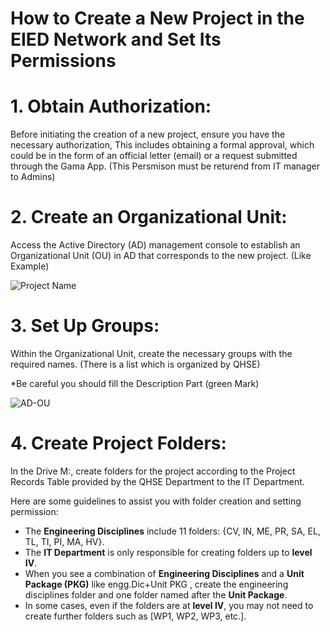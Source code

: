  # How to Create a New Project in the EIED Network and Set Its Permissions

# 1. Obtain Authorization:

 Before initiating the creation of a new project, ensure you have the necessary authorization, This includes obtaining a formal approval, which could be in the form of an official letter (email) or a request submitted 
 through the Gama App. 
 (This Persmison must be returend from IT manager to Admins)

# 2. Create an Organizational Unit: 

 Access the Active Directory (AD) management console to establish an Organizational Unit (OU) in AD that corresponds to the new project. (Like Example)

 ![Project Name](https://github.com/user-attachments/assets/b6eafc60-4a9f-4cf7-92d0-6cacbf51f6bb)


# 3. Set Up Groups: 

 Within the Organizational Unit, create the necessary groups with the required names. (There is a list which is organized by QHSE) 
 
 *Be careful you should fill the Description Part (green Mark)

 ![AD-OU](https://github.com/user-attachments/assets/12b2dd3c-4992-47f1-8e45-871a8b5df89a)


# 4. Create Project Folders:

 In the Drive M:, create folders for the project according to the Project Records Table provided by the QHSE Department to the IT Department.

 
Here are some guidelines to assist you with folder creation and setting permission:
- The **Engineering Disciplines** include 11 folders: {CV, IN, ME, PR, SA, EL, TL, TI, PI, MA, HV}.
- The **IT Department** is only responsible for creating folders up to **level IV**.
- When you see a combination of **Engineering Disciplines** and a **Unit Package (PKG)** like engg.Dic+Unit PKG , create the engineering disciplines folder and one folder named after the **Unit Package**.
- In some cases, even if the folders are at **level IV**, you may not need to create further folders such as [WP1, WP2, WP3, etc.].
